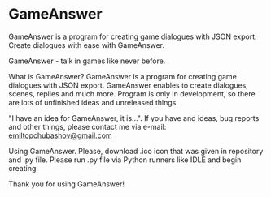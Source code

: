# GameAnswer
GameAnswer is a program for creating game dialogues with JSON export. Create dialogues with ease with GameAnswer.

GameAnswer - talk in games like never before.

What is GameAnswer?
GameAnswer is a program for creating game dialogues with JSON export. GameAnswer enables to create dialogues, scenes, replies and much more. Program is only in development, so there are lots of unfinished ideas and unreleased things.

"I have an idea for GameAnswer, it is...".
If you have and ideas, bug reports and other things, please contact me via e-mail: emiltopchubashov@gmail.com

Using GameAnswer.
Please, download .ico icon that was given in repository and .py file. Please run .py file via Python runners like IDLE and begin creating.

Thank you for using GameAnswer!
